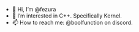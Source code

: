 - 👋 Hi, I’m @fezura
- 👀 I’m interested in C++. Specifically Kernel.
- 📫 How to reach me: @boolfunction on discord.

<!---
fezura/fezura is a ✨ special ✨ repository because its `README.md` (this file) appears on your GitHub profile.
You can click the Preview link to take a look at your changes.
--->
